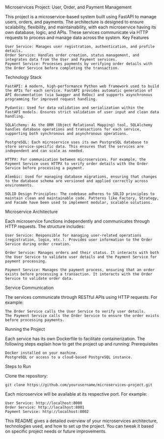 Microservices Project: User, Order, and Payment Management

This project is a microservice-based system built using FastAPI to manage users, orders, and payments. The architecture is designed to ensure scalability, flexibility, and maintainability, with each microservice having its own database, logic, and APIs. These services communicate via HTTP requests to process and manage data across the system.
Key Features

    User Service: Manages user registration, authentication, and profile details.
    Order Service: Handles order creation, status management, and integrates data from the User and Payment services.
    Payment Service: Processes payments by verifying order details with the Order Service before completing the transaction.

Technology Stack

    FastAPI: A modern, high-performance Python web framework used to build the APIs for each service. FastAPI provides automatic generation of API documentation (via Swagger and ReDoc) and supports asynchronous programming for improved request handling.

    Pydantic: Used for data validation and serialization within the FastAPI models. Ensures strict validation of user input and clean data handling.

    SQLAlchemy: As the ORM (Object Relational Mapping) tool, SQLAlchemy handles database operations and transactions for each service, supporting both synchronous and asynchronous operations.

    PostgreSQL: Each microservice uses its own PostgreSQL database to store service-specific data. This ensures that the services are independent and can scale as needed.

    HTTPX: For communication between microservices. For example, the Payment Service uses HTTPX to verify order details with the Order Service before processing a payment.

    Alembic: Used for managing database migrations, ensuring that changes to the database schema are versioned and applied correctly across environments.

    SOLID Design Principles: The codebase adheres to SOLID principles to maintain clean and maintainable code. Patterns like Factory, Strategy, and Facade have been used to implement modular, scalable solutions.

Microservice Architecture

Each microservice functions independently and communicates through HTTP requests. The structure includes:

    User Service: Responsible for managing user-related operations (registration, login, etc.). Provides user information to the Order Service during order creation.

    Order Service: Manages orders and their status. It interacts with both the User Service to validate user details and the Payment Service for payment processing.

    Payment Service: Manages the payment process, ensuring that an order exists before processing a transaction. It interacts with the Order Service to validate order data.

Service Communication

The services communicate through RESTful APIs using HTTP requests. For example:

    The Order Service calls the User Service to verify user details.
    The Payment Service calls the Order Service to ensure the order exists before processing payments.

Running the Project

Each service has its own Dockerfile to facilitate containerization. The following steps explain how to get the project up and running:
Prerequisites

    Docker installed on your machine.
    PostgreSQL or access to a cloud-based PostgreSQL instance.

Steps to Run

Clone the repository:

    git clone https://github.com/yourusername/microservices-project.git

Each microservice will be available at its respective port. For example:

    User Service: http://localhost:8000
    Order Service: http://localhost:8001
    Payment Service: http://localhost:8002

This README gives a detailed overview of your microservices architecture, technologies used, and how to set up the project. You can tweak it based on specific project needs or future improvements.
